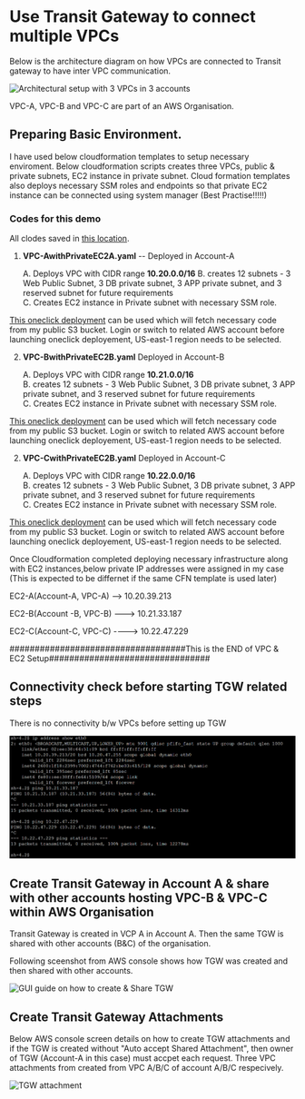 # Use Transit Gateway to connect multiple VPCs

Below is the architecture diagram on how VPCs are connected to Transit gateway to have inter VPC communication. 

![Architectural setup with 3 VPCs in 3 accounts](https://raw.githubusercontent.com/thesatwik/PublicProjects/main/2-TransitGateway-ConnectVPCs/02%20Diagrams/Trasit%20Gatway_VPC%20Setup.png)

VPC-A, VPC-B and VPC-C are part of an AWS Organisation. 

## Preparing Basic Environment. 

I have used below cloudformation templates to setup necessary enviroment. 
Below cloudformation scripts creates three VPCs, public & private subnets, EC2 instance in private subnet. 
Cloud formation templates also deploys necessary SSM roles and endpoints so that private EC2 instance can be connected using system manager (Best Practise!!!!!)


### Codes for this demo
All clodes saved in [this location](https://github.com/thesatwik/PublicProjects/tree/main/2-TransitGateway-ConnectVPCs/01%20Code). 


1. **VPC-AwithPrivateEC2A.yaml**    -- Deployed in Account-A  

    A. Deploys VPC with CIDR range **10.20.0.0/16**
    B. creates 12 subnets - 3 Web Public Subnet, 3 DB private subnet, 3 APP  private subnet, and 3 reserved subnet for future requirements   
    C. Creates EC2 instance in Private subnet with necessary SSM role.   

[This oneclick deployment](https://console.aws.amazon.com/cloudformation/home?region=us-east-1#/stacks/create/review?templateURL=https://thesatwiklab.s3.amazonaws.com/Codes/2-TransitGateway-ConnectVPCs/VPC-AwithPrivateEC2A.yaml&stackName=VPC-AwithPrivateEC2 ) can be used which will fetch necessary code from my public S3 bucket.  Login or switch to related AWS account before launching oneclick deployement, US-east-1 region needs to be selected. 

2. **VPC-BwithPrivateEC2B.yaml**    Deployed in Account-B  

    A. Deploys VPC with CIDR range **10.21.0.0/16**  
    B. creates 12 subnets - 3 Web Public Subnet, 3 DB private subnet, 3 APP  private subnet, and 3 reserved subnet for future requirements   
    C. Creates EC2 instance in Private subnet with necessary SSM role.   

[This oneclick deployment](https://console.aws.amazon.com/cloudformation/home?region=us-east-1#/stacks/create/review?templateURL=https://thesatwiklab.s3.amazonaws.com/Codes/2-TransitGateway-ConnectVPCs/VPC-BwithPrivateEC2B.yaml&stackName=VPC-BwithPrivateEC2 ) can be used which will fetch necessary code from my public S3 bucket.  Login or switch to related AWS account before launching oneclick deployement, US-east-1 region needs to be selected. 


2. **VPC-CwithPrivateEC2B.yaml**    Deployed in Account-C  

    A. Deploys VPC with CIDR range **10.22.0.0/16**  
    B. creates 12 subnets - 3 Web Public Subnet, 3 DB private subnet, 3 APP  private subnet, and 3 reserved subnet for future requirements   
    C. Creates EC2 instance in Private subnet with necessary SSM role.   

[This oneclick deployment](https://console.aws.amazon.com/cloudformation/home?region=us-east-1#/stacks/create/review?templateURL=https://thesatwiklab.s3.amazonaws.com/Codes/2-TransitGateway-ConnectVPCs/VPC-CwithPrivateEC2C.yaml&stackName=VPC-CwithPrivateEC2 ) can be used which will fetch necessary code from my public S3 bucket.  Login or switch to related AWS account before launching oneclick deployement, US-east-1 region needs to be selected. 

Once Cloudformation completed deploying necessary infrastructure along with EC2 instances,below private IP addresses were assigned in my case (This is expected to be differnet if the same CFN template is used later)

EC2-A(Account-A, VPC-A)  --> 10.20.39.213

EC2-B(Account -B, VPC-B) ---> 10.21.33.187

EC2-C(Account-C, VPC-C) ----> 10.22.47.229


###################################This is the END of VPC & EC2 Setup################################

## Connectivity check before starting TGW related steps 

There is no connectivity b/w VPCs before setting up TGW

![No Connectivity](https://github.com/thesatwik/PublicProjects/blob/main/2-TransitGateway-ConnectVPCs/02%20Diagrams/BeforeTGW-VPCsCantCommunicate.png)


## Create Transit Gateway in Account A  & share with other accounts hosting VPC-B & VPC-C within AWS Organisation 

Transit Gateway is created in VCP A in Account A. Then the same TGW is shared with other accounts (B&C) of the organisation. 


Following sceenshot from AWS console shows how TGW was created and then shared with other accounts. 

![GUI guide on how to create & Share TGW](https://github.com/thesatwik/PublicProjects/blob/10f6f407abfe671fe7f5a0b8365fc17823b767f8/2-TransitGateway-ConnectVPCs/02%20Diagrams/Create%20&%20Share%20TGW.png)

## Create Transit Gateway Attachments   

Below AWS console screen details on how to create TGW attachments and if the TGW is created without "Auto accept Shared Attachment", then owner of TGW (Account-A in this case) must accpet each request. 
Three VPC attachments from created from VPC A/B/C of account A/B/C respecively. 

![TGW attachment](https://github.com/thesatwik/PublicProjects/blob/main/2-TransitGateway-ConnectVPCs/02%20Diagrams/TransitGatewayAttachments.png)

